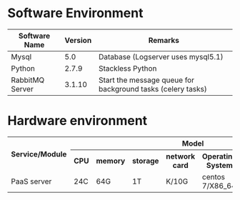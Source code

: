 # Software Environment

| Software Name | Version | Remarks |
| --------------- | ------ | ------------------------------- |
| Mysql | 5.0 | Database (Logserver uses mysql5.1) |
| Python | 2.7.9 | Stackless Python |
| RabbitMQ Server | 3.1.10 | Start the message queue for background tasks (celery tasks) |

# Hardware environment

<table>
     <tr>
         <th rowspan="2">Service/Module</th>
         <th colspan="7">Model</th>
     </tr>
     <tr>
         <th>CPU</th>
         <th>memory</th>
         <th>storage</th>
         <th>network card</th>
         <th>Operating System</th>
         <th>Quantity</th>
         <th>Remarks</th>
     </tr>
     <tr>
         <td>PaaS server</td>
         <td>24C</td>
         <td>64G</td>
         <td>1T</td>
         <td>K/10G</td>
         <td>centos 7/X86_64</td>
         <td>2</td>
         <td></td>
     </tr>
</table>